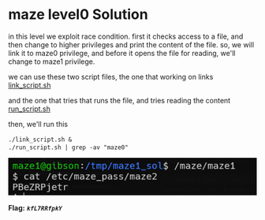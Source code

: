 # maze level0 Solution

in this level we exploit race condition.
first it checks access to a file, and then change to higher privileges and print the content of the file. 
so, we will link it to maze0 privilege, and before it opens the file for reading, we'll change to maze1 privilege.

we can use these two script files, the one that working on links [link_script.sh](./scripts/level0/link_script.sh)

and the one that tries that runs the file, and tries reading the content [run_script.sh](./scripts/level0/run_script.sh)

then, we'll run this
```
./link_script.sh &
./run_script.sh | grep -av "maze0"
```

![image](./images/level1.png)

**Flag:** ***`kfL7RRfpkY`*** 
